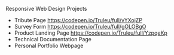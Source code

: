 Responsive Web Design Projects

- Tribute Page
	https://codepen.io/Truleu/full/vYXojZP
- Survey Form
	https://codepen.io/Truleu/full/gOLOBgO
- Product Landing Page
	https://codepen.io/Truleu/full/YzpqeKp
- Technical Documentation Page
- Personal Portfolio Webpage

